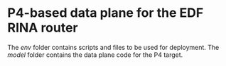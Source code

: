# P4-based data plane for the EDF RINA router

The _env_ folder contains scripts and files to be used for deployment.
The _model_ folder contains the data plane code for the P4 target.
